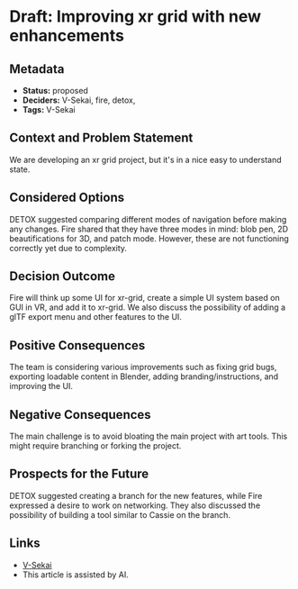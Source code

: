 # Draft: Improving xr grid with new enhancements

## Metadata

- **Status:** proposed
- **Deciders:** V-Sekai, fire, detox,
- **Tags:** V-Sekai

## Context and Problem Statement

We are developing an xr grid project, but it's in a nice easy to understand state.

## Considered Options

DETOX suggested comparing different modes of navigation before making any changes. Fire shared that they have three modes in mind: blob pen, 2D beautifications for 3D, and patch mode. However, these are not functioning correctly yet due to complexity.

## Decision Outcome

Fire will think up some UI for xr-grid, create a simple UI system based on GUI in VR, and add it to xr-grid. We also discuss the possibility of adding a glTF export menu and other features to the UI.

## Positive Consequences

The team is considering various improvements such as fixing grid bugs, exporting loadable content in Blender, adding branding/instructions, and improving the UI.

## Negative Consequences

The main challenge is to avoid bloating the main project with art tools. This might require branching or forking the project.

## Prospects for the Future

DETOX suggested creating a branch for the new features, while Fire expressed a desire to work on networking. They also discussed the possibility of building a tool similar to Cassie on the branch.

## Links

- [V-Sekai](https://v-sekai.org/)
- This article is assisted by AI.
